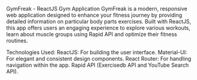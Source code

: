 GymFreak - ReactJS Gym Application
GymFreak is a modern, responsive web application designed to enhance your fitness journey by providing detailed information on particular body parts exercises. Built with ReactJS, this app offers users an engaging experience to explore various workouts, learn about muscle groups using Rapid API and optimize their fitness routines.

Technologies Used:
ReactJS: For building the user interface.
Material-UI: For elegant and consistent design components.
React Router: For handling navigation within the app.
Rapid API (Exercisedb API and YouTube Search API).
